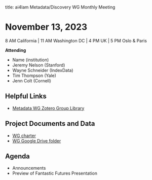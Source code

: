 title: ai4lam Metadata/Discovery WG	 Monthly Meeting

# November 13, 2023

8 AM California | 11 AM Washington DC | 4 PM UK | 5 PM Oslo & Paris

**Attending**
* Name (institution)
* Jeremy Nelson (Stanford)
* Wayne Schneider (IndexData)
* Tim Thompson (Yale)
* Jenn Colt (Cornell)

## Helpful Links

* [Metadata WG Zotero Group Library](https://www.zotero.org/groups/2709151/ai4lam_metadata_wg/library)


## Project Documents and Data
* [WG charter](https://drive.google.com/file/d/1ypcx2F30siqr-KYOKFZtVv8h9PIS9a77/view?usp=sharing)
* [WG Google Drive folder](https://drive.google.com/drive/folders/1cpZtbjKadgD30794fD97XY-EChUSy2r9?usp=sharing)


## Agenda
* Announcements
* Preview of Fantastic Futures Presentation
